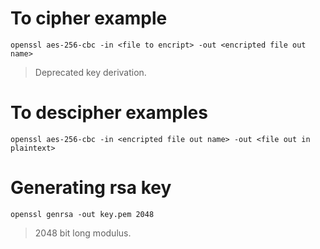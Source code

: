 # To cipher example
`openssl aes-256-cbc -in <file to encript> -out <encripted file out name>`
> Deprecated key derivation.

# To descipher examples
`openssl aes-256-cbc -in <encripted file out name> -out <file out in plaintext>`

# Generating rsa key
`openssl genrsa -out key.pem 2048`
> 2048 bit long modulus.
